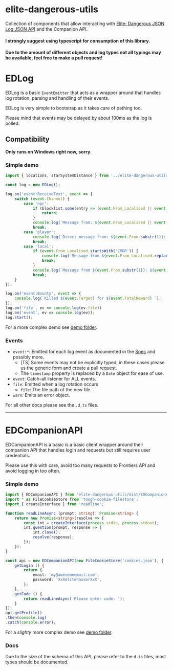 # elite-dangerous-utils

Collection of components that allow interacting with [Elite: Dangerous JSON Log JSON API](https://forums.frontier.co.uk/attachment.php?attachmentid=112608&d=1477509102])
and the Companion API.

#### I strongly suggest using typescript for consumption of this library.
#### Due to the amount of different objects and log types not all typings may be available, feel free to make a pull request!

# EDLog

EDLog is a basic `EventEmitter` that acts as a wrapper around
that handles log rotation, parsing and handling of their events.

EDLog is very simple to bootstrap as it takes care of pathing too.

Please mind that events may be delayed by about 100ms as the log is polled.

## Compatibility

**Only runs on Windows right now, sorry.**

### Simple demo
```typescript
import { locations, starSystemDistance } from '../elite-dangerous-utils/dist/EDLog/EDLog';

const log = new EDLog();

log.on('event:ReceiveText', event => {
    switch (event.Channel) {
        case 'npc':
            if (blocklist.some(entry => (event.From_Localised || event.From).includes(entry))) {
                return;
            }
            console.log(`Message from: ${event.From_Localised || event.From}: ${event.Message_Localised}`);
            break;
        case 'player':
            console.log(`Direct message from: ${event.From.substr(1)}: ${event.Message}`);
            break;
        case 'local':
            if (event.From_Localised.startsWith('CMDR')) {
                console.log(`Message from ${event.From_Localised.replace('Commander ', '')}: ${event.Message}`);
                break;
            }
            console.log(`Message from ${event.From.substr(1)}: ${event.Message}`);
            break;
    }
});

log.on('event:Bounty', event => {
    console.log(`Killed ${event.Target} for ${event.TotalReward} `);
});
log.on('file', ev => console.log(ev.file))
log.on('event', ev => console.log(ev));
log.start();
```

For a more complex demo see [demo folder](demo/EDLog.demo.ts).

### Events

- `event:*`: Emitted for each log event as documented in the [Spec](https://forums.frontier.co.uk/attachment.php?attachmentid=112608&d=1477509102]) and possibly more.
    - [TS] Some events may not be explicitly typed, in these cases please us the generic form and create a pull request.
    - The `timestamp` property is replaced by a `Date` object for ease of use.
- `event`: Catch-all listener for ALL events.
- `file`: Emitted when a log rotation occurs
    - `file`: The file path of the new file.
- `warn`: Emits an error object.

For all other docs please see the `.d.ts` files.

---

# EDCompanionAPI

EDCompanionAPI is a basic is a basic client wrapper around their companion API that handles login and requests but still requires user credentials.

Please use this with care, avoid too many requests to Frontiers API and avoid logging in too often.

### Simple demo

```typescript
import { EDCompanionAPI } from 'elite-dangerous-utils/dist/EDCompanionAPI';
import * as FileCookieStore from 'tough-cookie-filestore';
import { createInterface } from 'readline';

function readLineAsync (prompt: string): Promise<string> {
    return new Promise<string>(resolve => {
        const int = createInterface(process.stdin, process.stdout);
        int.question(prompt, response => {
            int.close();
            resolve(response);
        });
    });
}

const api = new EDCompanionAPI(new FileCookieStore('cookies.json'), {
    getLogin () {
        return {
            email: 'my@awesomeemail.com',
            password: 'XxXelitehaxxorXxX',
        };
    },
    getCode () {
        return readLineAsync('Please enter code: ');
    }
});
api.getProfile()
.then(console.log)
.catch(console.error);
```

For a _slighty_ more complex demo see [demo folder](demo/EDLog.demo.ts).

### Docs

Due to the size of the schema of this API, please refer to the `d.ts` files, most types should be documented.
